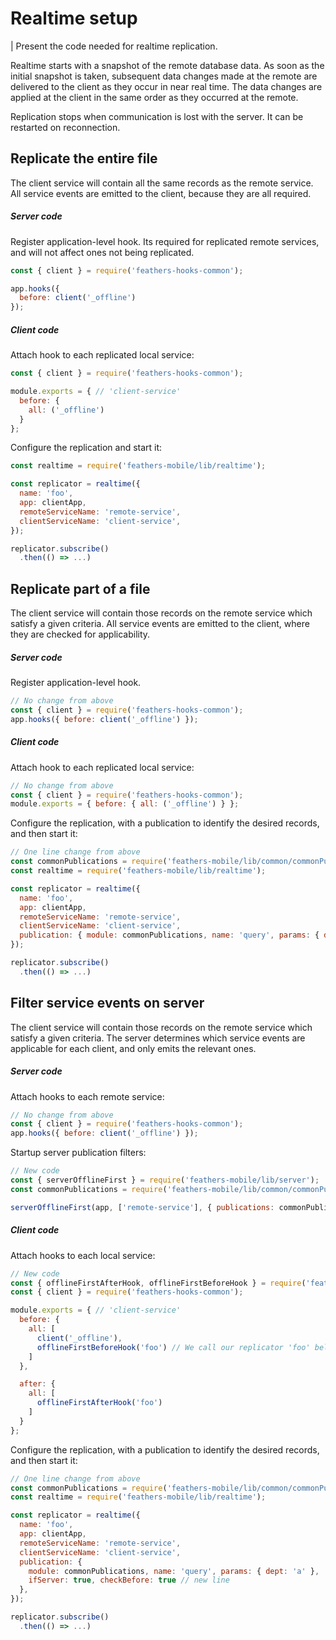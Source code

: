 # Realtime setup

| Present the code needed for realtime replication.

Realtime starts with a snapshot of the remote database data.
As soon as the initial snapshot is taken,
subsequent data changes made at the remote are delivered to the client as they occur in near real time.
The data changes are applied at the client in the same order as they occurred at the remote.

Replication stops when communication is lost with the server.
It can be restarted on reconnection.

## Replicate the entire file

The client service will contain all the same records as the remote service.
All service events are emitted to the client, because they are all required.

##### Server code

Register application-level hook.
Its required for replicated remote services,
and will not affect ones not being replicated.
```javascript
const { client } = require('feathers-hooks-common');

app.hooks({
  before: client('_offline')
});
```

##### Client code

Attach hook to each replicated local service:
```javascript
const { client } = require('feathers-hooks-common');

module.exports = { // 'client-service'
  before: {
    all: ('_offline')
  }
};
```

Configure the replication and start it:
```javascript
const realtime = require('feathers-mobile/lib/realtime');

const replicator = realtime({
  name: 'foo',
  app: clientApp,
  remoteServiceName: 'remote-service',
  clientServiceName: 'client-service',
});

replicator.subscribe()
  .then(() => ...)
```


## Replicate part of a file

The client service will contain those records on the remote service which satisfy a given criteria.
All service events are emitted to the client,
where they are checked for applicability.

##### Server code

Register application-level hook.
```javascript
// No change from above
const { client } = require('feathers-hooks-common');
app.hooks({ before: client('_offline') });
```

##### Client code

Attach hook to each replicated local service:
```javascript
// No change from above
const { client } = require('feathers-hooks-common');
module.exports = { before: { all: ('_offline') } };
```

Configure the replication, with a publication to identify the desired records, and then start it:
```javascript
// One line change from above
const commonPublications = require('feathers-mobile/lib/common/commonPublications');
const realtime = require('feathers-mobile/lib/realtime');

const replicator = realtime({
  name: 'foo',
  app: clientApp,
  remoteServiceName: 'remote-service',
  clientServiceName: 'client-service',
  publication: { module: commonPublications, name: 'query', params: { dept: 'a' } }, // new line
});

replicator.subscribe()
  .then(() => ...)
```


## Filter service events on server

The client service will contain those records on the remote service which satisfy a given criteria.
The server determines which service events are applicable for each client,
and only emits the relevant ones.

##### Server code

Attach hooks to each remote service:
```javascript
// No change from above
const { client } = require('feathers-hooks-common');
app.hooks({ before: client('_offline') });
```

Startup server publication filters:
```javascript
// New code
const { serverOfflineFirst } = require('feathers-mobile/lib/server');
const commonPublications = require('feathers-mobile/lib/common/commonPublications');

serverOfflineFirst(app, ['remote-service'], { publications: commonPublications });
```


##### Client code

Attach hooks to each local service:
```javascript
// New code
const { offlineFirstAfterHook, offlineFirstBeforeHook } = require('feathers-mobile');
const { client } = require('feathers-hooks-common');

module.exports = { // 'client-service'
  before: {
    all: [
      client('_offline'),
      offlineFirstBeforeHook('foo') // We call our replicator 'foo' below.
    ]
  },

  after: {
    all: [
      offlineFirstAfterHook('foo')
    ]
  }
};
```

Configure the replication, with a publication to identify the desired records, and then start it:
```javascript
// One line change from above
const commonPublications = require('feathers-mobile/lib/common/commonPublications');
const realtime = require('feathers-mobile/lib/realtime');

const replicator = realtime({
  name: 'foo',
  app: clientApp,
  remoteServiceName: 'remote-service',
  clientServiceName: 'client-service',
  publication: {
    module: commonPublications, name: 'query', params: { dept: 'a' },
    ifServer: true, checkBefore: true // new line
  },
});

replicator.subscribe()
  .then(() => ...)
```
